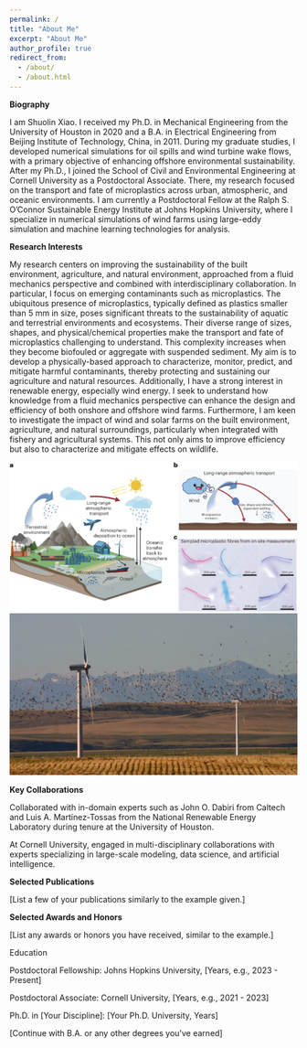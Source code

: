 ```yaml
---
permalink: /
title: "About Me"
excerpt: "About Me"
author_profile: true
redirect_from:
  - /about/
  - /about.html
---
```


__Biography__

I am Shuolin Xiao. I received my Ph.D. in Mechanical Engineering from the University of Houston in 2020 and a B.A. in Electrical Engineering from Beijing Institute of Technology, China, in 2011. During my graduate studies, I developed numerical simulations for oil spills and wind turbine wake flows, with a primary objective of enhancing offshore environmental sustainability. After my Ph.D., I joined the School of Civil and Environmental Engineering at Cornell University as a Postdoctoral Associate. There, my research focused on the transport and fate of microplastics across urban, atmospheric, and oceanic environments. I am currently a Postdoctoral Fellow at the Ralph S. O’Connor Sustainable Energy Institute at Johns Hopkins University, where I specialize in numerical simulations of wind farms using large-eddy simulation and machine learning technologies for analysis.

__Research Interests__

My research centers on improving the sustainability of the built environment, agriculture, and natural environment, approached from a fluid mechanics perspective and combined with interdisciplinary collaboration. In particular, I focus on emerging contaminants such as microplastics. The ubiquitous presence of microplastics, typically defined as plastics smaller than 5 mm in size, poses significant threats to the sustainability of aquatic and terrestrial environments and ecosystems. Their diverse range of sizes, shapes, and physical/chemical properties make the transport and fate of microplastics challenging to understand. This complexity increases when they become biofouled or aggregate with suspended sediment. My aim is to develop a physically-based approach to characterize, monitor, predict, and mitigate harmful contaminants, thereby protecting and sustaining our agriculture and natural resources. Additionally, I have a strong interest in renewable energy, especially wind energy. I seek to understand how knowledge from a fluid mechanics perspective can enhance the design and efficiency of both onshore and offshore wind farms. Furthermore, I am keen to investigate the impact of wind and solar farms on the built environment, agriculture, and natural surroundings, particularly when integrated with fishery and agricultural systems. This not only aims to improve efficiency but also to characterize and mitigate effects on wildlife.

![microplastics](../images/microplastics.png)
![wind_farm](../images/wind_farm.png)

__Key Collaborations__

Collaborated with in-domain experts such as John O. Dabiri from Caltech and Luis A. Martínez-Tossas from the National Renewable Energy Laboratory during tenure at the University of Houston.

At Cornell University, engaged in multi-disciplinary collaborations with experts specializing in large-scale modeling, data science, and artificial intelligence.

__Selected Publications__

[List a few of your publications similarly to the example given.]

__Selected Awards and Honors__

[List any awards or honors you have received, similar to the example.]

Education

Postdoctoral Fellowship: Johns Hopkins University, [Years, e.g., 2023 - Present]

Postdoctoral Associate: Cornell University, [Years, e.g., 2021 - 2023]

Ph.D. in [Your Discipline]: [Your Ph.D. University, Years]

[Continue with B.A. or any other degrees you've earned]


